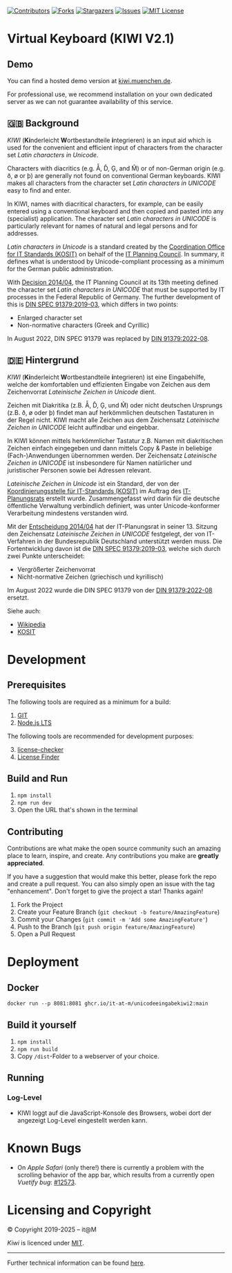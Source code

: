 <!-- PROJECT SHIELDS -->
[![Contributors][contributors-shield]][contributors-url]
[![Forks][forks-shield]][forks-url]
[![Stargazers][stars-shield]][stars-url]
[![Issues][issues-shield]][issues-url]
[![MIT License][license-shield]][license-url]

# Virtual Keyboard (KIWI V2.1) #

## Demo

You can find a hosted demo version at [kiwi.muenchen.de](https://kiwi.muenchen.de).

For professional use, we recommend installation on your own dedicated server as we can not guarantee availability of this service.

## :uk:󠁧 Background

*KIWI* (**Ki**nderleicht **W**ortbestandteile **i**ntegrieren) is an input aid which is used for the convenient and efficient input of characters from the character set *Latin characters in Unicode*.

Characters with diacritics (e.g. Ẫ, D̂, Ģ, and M̂) or of non-German origin (e.g. ð, ø or þ) are generally not found on conventional German keyboards. KIWI makes all characters from the character set *Latin characters in UNICODE* easy to find and enter.

In KIWI, names with diacritical characters, for example, can be easily entered using a conventional keyboard and then copied and pasted into any (specialist) application. The character set *Latin characters in UNICODE* is particularly relevant for names of natural and legal persons and for addresses.

*Latin characters in Unicode* is a standard created by the [Coordination Office for IT Standards (KOSIT)](https://www.xoev.de/) on behalf of the [IT Planning Council](https://www.it-planungsrat.de/).
In summary, it defines what is understood by Unicode-compliant processing as a minimum for the German public administration.

With [Decision 2014/04](http://www.it-planungsrat.de/DE/Entscheidungen/2014/13_Sitzung/13_Sitzung_Entscheidungen.html), the IT Planning Council at its 13th meeting defined the character set *Latin characters in UNICODE* that must be supported by IT processes in the Federal Republic of Germany.  The further development of this is [DIN SPEC 91379:2019-03](https://de.wikipedia.org/wiki/DIN_SPEC_91379), which differs in two points:

* Enlarged character set
* Non-normative characters (Greek and Cyrillic)

In August 2022, DIN SPEC 91379 was replaced by [DIN 91379:2022-08](https://en.wikipedia.org/wiki/DIN_91379).


## :de: Hintergrund 

*KIWI* (**Ki**nderleicht **W**ortbestandteile **i**ntegrieren) ist eine Eingabehilfe, welche der komfortablen und effizienten Eingabe von Zeichen aus dem Zeichenvorrat *Lateinische Zeichen in Unicode* dient. 

Zeichen mit Diakritika (z.B. Ẫ, D̂, Ģ, und M̂) oder nicht deutschen Ursprungs (z.B. ð, ø oder þ) findet man auf herkömmlichen deutschen Tastaturen in der Regel nicht. KIWI macht alle Zeichen aus dem Zeichensatz *Lateinische Zeichen in UNICODE* leicht auffindbar und eingebbar. 

In KIWI können mittels herkömmlicher Tastatur z.B. Namen mit diakritischen Zeichen einfach eingegeben und dann mittels Copy & Paste in beliebige (Fach-)Anwendungen übernommen werden. Der Zeichensatz *Lateinische Zeichen in UNICODE* ist insbesondere für Namen natürlicher und juristischer Personen sowie bei Adressen relevant.

*Lateinische Zeichen in Unicode* ist ein Standard, der von der [Koordinierungsstelle für IT-Standards (KOSIT)](https://www.xoev.de/) im Auftrag des [IT-Planungsrats](https://www.it-planungsrat.de/) erstellt wurde. 
Zusammengefasst wird darin für die deutsche öffentliche Verwaltung verbindlich definiert, was unter Unicode-konformer Verarbeitung mindestens verstanden wird.

Mit der [Entscheidung 2014/04](http://www.it-planungsrat.de/DE/Entscheidungen/2014/13_Sitzung/13_Sitzung_Entscheidungen.html) hat der IT-Planungsrat in seiner 13. Sitzung den Zeichensatz *Lateinische Zeichen in UNICODE* festgelegt, der von IT-Verfahren in der Bundesrepublik Deutschland unterstützt werden muss. Die Fortentwicklung davon ist die [DIN SPEC 91379:2019-03](https://de.wikipedia.org/wiki/DIN_SPEC_91379), welche sich durch zwei Punkte unterscheidet:

* Vergrößerter Zeichenvorrat
* Nicht-normative Zeichen (griechisch und kyrillisch)

Im August 2022 wurde die DIN SPEC 91379 von der [DIN 91379:2022-08](https://de.wikipedia.org/wiki/DIN_91379) ersetzt.


Siehe auch:

* [Wikipedia](https://de.wikipedia.org/wiki/Lateinische_Zeichen_in_Unicode)
* [KOSIT](https://www.xoev.de/detail.php?gsid=bremen83.c.4813)


# Development

## Prerequisites

The following tools are required as a minimum for a build:

1. [GIT](https://git-scm.com/)
2. [Node.js LTS](https://nodejs.org/)

The following tools are recommended for development purposes:

3. [license-checker](https://www.npmjs.com/package/license-checker)
4. [License Finder](https://github.com/pivotal/LicenseFinder)


## Build and Run

1. `npm install`
2. `npm run dev` 
3. Open the URL that's shown in the terminal

## Contributing

Contributions are what make the open source community such an amazing place to learn, inspire, and create. Any contributions you make are **greatly appreciated**.

If you have a suggestion that would make this better, please fork the repo and create a pull request. You can also simply open an issue with the tag "enhancement".
Don't forget to give the project a star! Thanks again!

1. Fork the Project
2. Create your Feature Branch (`git checkout -b feature/AmazingFeature`)
3. Commit your Changes (`git commit -m 'Add some AmazingFeature'`)
4. Push to the Branch (`git push origin feature/AmazingFeature`)
5. Open a Pull Request

# Deployment

## Docker

`docker run --p 8081:8081 ghcr.io/it-at-m/unicodeeingabekiwi2:main`

## Build it yourself

1. `npm install`
2. `npm run build`
3. Copy `/dist`-Folder to a webserver of your choice.

## Running ##

### Log-Level ###

* KIWI loggt auf die JavaScript-Konsole des Browsers, wobei dort der angezeigt Log-Level eingestellt werden kann.

# Known Bugs

* On *Apple Safari* (only there!) there is currently a problem with the scrolling behavior of the app bar, which results from a currently open *Vuetify bug*: [#12573](https://github.com/vuetifyjs/vuetify/issues/12573).

# Licensing and Copyright

© Copyright 2019-2025 – it@M

*Kiwi* is licenced under [MIT](https://de.wikipedia.org/wiki/MIT-Lizenz).

---

Further technical information can be found [here](ADR.md).

<!-- MARKDOWN LINKS & IMAGES -->
<!-- https://www.markdownguide.org/basic-syntax/#reference-style-links -->
[contributors-shield]: https://img.shields.io/github/contributors/it-at-m/UnicodeEingabeKiwi2.svg?style=for-the-badge
[contributors-url]: https://github.com/it-at-m/UnicodeEingabeKiwi2/graphs/contributors
[forks-shield]: https://img.shields.io/github/forks/it-at-m/UnicodeEingabeKiwi2.svg?style=for-the-badge
[forks-url]: https://github.com/it-at-m/UnicodeEingabeKiwi2/network/members
[stars-shield]: https://img.shields.io/github/stars/it-at-m/UnicodeEingabeKiwi2.svg?style=for-the-badge
[stars-url]: https://github.com/it-at-m/UnicodeEingabeKiwi2/stargazers
[issues-shield]: https://img.shields.io/github/issues/it-at-m/UnicodeEingabeKiwi2.svg?style=for-the-badge
[issues-url]: https://github.com/it-at-m/UnicodeEingabeKiwi2/issues
[license-shield]: https://img.shields.io/github/license/it-at-m/UnicodeEingabeKiwi2.svg?style=for-the-badge
[license-url]: https://github.com/it-at-m/UnicodeEingabeKiwi2/blob/master/LICENSE
[product-screenshot]: images/screenshot.png
